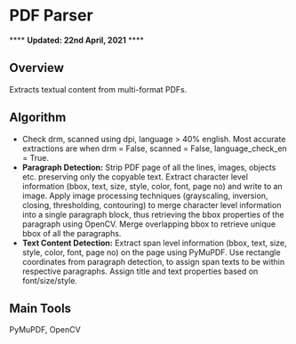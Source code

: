 # PDF Parser
**** **Updated: 22nd April, 2021** ****
## Overview
Extracts textual content from multi-format PDFs.

## Algorithm
- Check drm, scanned using dpi, language > 40% english. Most accurate extractions are when drm = False, scanned = False, language_check_en = True.
- **Paragraph Detection:** Strip PDF page of all the lines, images, objects etc. preserving only the copyable text. Extract character level information (bbox, text, size, style, color, font, page no) and write to an image. Apply image processing techniques (grayscaling, inversion, closing, thresholding, contouring) to merge character level information into a single paragraph block, thus retrieving the bbox properties of the paragraph using OpenCV. Merge overlapping bbox to retrieve unique bbox of all the paragraphs.
- **Text Content Detection:** Extract span level information (bbox, text, size, style, color, font, page no) on the page using PyMuPDF. Use rectangle coordinates from paragraph detection, to assign span texts to be within respective paragraphs. Assign title and text properties based on font/size/style.

## Main Tools
PyMuPDF, OpenCV
